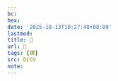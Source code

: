```yaml
---
bc:
hex:
date: '2025-10-13T10:27:48+08:00'
lastmod:
title: 􅃬
url: 􅃬
tags: [鏎]
src: DCCV
note:
---
```

